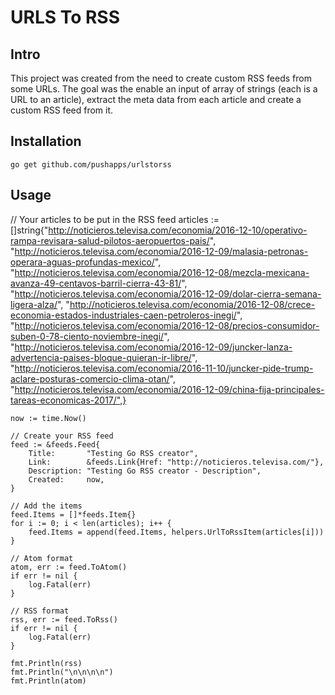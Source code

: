 # URLS To RSS

## Intro
This project was created from the need to create custom RSS feeds from some URLs. The goal was the enable an input of array of strings (each is a URL to an article), extract the meta data from each article and create a custom RSS feed from it.

## Installation

`go get github.com/pushapps/urlstorss`

## Usage
   // Your articles to be put in the RSS feed
   articles := []string{"http://noticieros.televisa.com/economia/2016-12-10/operativo-rampa-revisara-salud-pilotos-aeropuertos-pais/",
		"http://noticieros.televisa.com/economia/2016-12-09/malasia-petronas-operara-aguas-profundas-mexico/",
		"http://noticieros.televisa.com/economia/2016-12-08/mezcla-mexicana-avanza-49-centavos-barril-cierra-43-81/",
		"http://noticieros.televisa.com/economia/2016-12-09/dolar-cierra-semana-ligera-alza/",
		"http://noticieros.televisa.com/economia/2016-12-08/crece-economia-estados-industriales-caen-petroleros-inegi/",
		"http://noticieros.televisa.com/economia/2016-12-08/precios-consumidor-suben-0-78-ciento-noviembre-inegi/",
		"http://noticieros.televisa.com/economia/2016-12-09/juncker-lanza-advertencia-paises-bloque-quieran-ir-libre/",
		"http://noticieros.televisa.com/economia/2016-11-10/juncker-pide-trump-aclare-posturas-comercio-clima-otan/",
		"http://noticieros.televisa.com/economia/2016-12-09/china-fija-principales-tareas-economicas-2017/",}

	now := time.Now()
	
	// Create your RSS feed
	feed := &feeds.Feed{
		Title:       "Testing Go RSS creator",
		Link:        &feeds.Link{Href: "http://noticieros.televisa.com/"},
		Description: "Testing Go RSS creator - Description",
		Created:     now,
	}

	// Add the items
	feed.Items = []*feeds.Item{}
	for i := 0; i < len(articles); i++ {
		feed.Items = append(feed.Items, helpers.UrlToRssItem(articles[i]))
	}

	// Atom format
	atom, err := feed.ToAtom()
	if err != nil {
		log.Fatal(err)
	}
	
	// RSS format
	rss, err := feed.ToRss()
	if err != nil {
		log.Fatal(err)
	}

	fmt.Println(rss)
	fmt.Println("\n\n\n\n")
	fmt.Println(atom)
